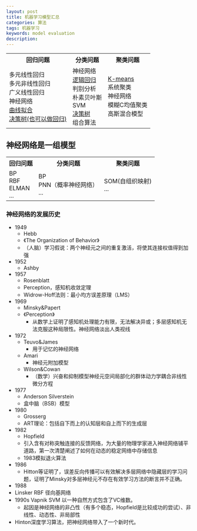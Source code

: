 ```yaml
---
layout: post
title: 机器学习模型汇总
categories: 算法
tags: 机器学习
keywords: model evaluation
description:
---
```

<table>
<tr><th>回归问题</th><th>分类问题</th><th>聚类问题</th></tr>
<tr>

<td>
多元线性回归<br>
多元非线性回归<br>
广义线性回归<br>
神经网络<br>
<a href='/2017/06/06/scipyleastsq.html.html'>曲线拟合</a><br>
<a href='/2017/05/22/DecisionTreeClassifier.html'>决策树(也可以做回归)</a>  
</td>

<td>
神经网络  <br>
<a href='/2017/05/07/LogisticRegression.html'>逻辑回归 </a> <br>
判别分析  <br>
朴素贝叶斯<br>
SVM      <br>
<a href='/2017/05/22/DecisionTreeClassifier.html'>决策树</a>    <br>
组合算法  <br>

</td>
<td>
<a href='/2017/06/09/cluster.html'>K-means</a><br>
系统聚类<br>
神经网络<br>
模糊C均值聚类<br>
高斯混合模型<br>

</td>

</tr>




</table>



## 神经网络是一组模型

<table>
<tr><th>回归问题</th><th>分类问题</th><th>聚类问题</th></tr>
<tr>

<td>
BP<br>
RBF<br>
ELMAN<br>
...<br>

</td>

<td>
BP <br>
PNN（概率神经网络） <br>
... <br>

</td>
<td>
SOM(自组织映射)<br>
...<br>
</td>

</tr>


</table>

### 神经网络的发展历史

- 1949  
    - Hebb  
    - 《The Organization of Behavior》  
    - （人脑）学习假说：两个神经元之间的重复激活，将使其连接权值得到加强  
- 1952  
    - Ashby  
- 1957  
    - Rosenblatt  
    - Perception，感知机收敛定理  
    - Widrow-Hoff法则：最小均方误差原理（LMS）  
- 1969  
    - Minsky&Papert  
    - 《Perception》  
        - 从数学上证明了感知机处理能力有限，无法解决异或；多层感知机无法克服这种局限性。神经网络淡出人类视线  
- 1972  
    - Teuvo&James
        - 用于记忆的神经网络
    - Amari  
        - 神经元附加模型  
   - Wilson&Cowan  
        - （数学）兴奋和抑制模型神经元空间局部化的群体动力学耦合非线性微分方程
- 1977
  - Anderson Silverstein
   - 盒中脑（BSB）模型
- 1980
  - Grosserg
   - ART理论：包括自下而上的认知层和自上而下的生成层
- 1982
  - Hopfield
   - 引入含有对称突触连接的反馈网络，为大量的物理学家进入神经网络铺平道路，第一次清楚阐述了如何在动态的稳定网络中存储信息
  - 1983模拟退火算法    
- 1986
    - Hitton等证明了，误差反向传播可以有效解决多层网络中隐藏层的学习问题，证明了Minsky对多层神经元不存在有效学习方法的断言并不正确。
- 1988
 - Linsker   RBF    径向基网络
- 1990s    Vapnik    SVM    以一种自然方式包含了VC维数。
    - 起因是神经网络的非凸性（有多个稳态，Hopfield是比较成功的尝试）、非线性、动态性、非局部性
- Hinton深度学习算法，把神经网络带入了一个新时代。  
